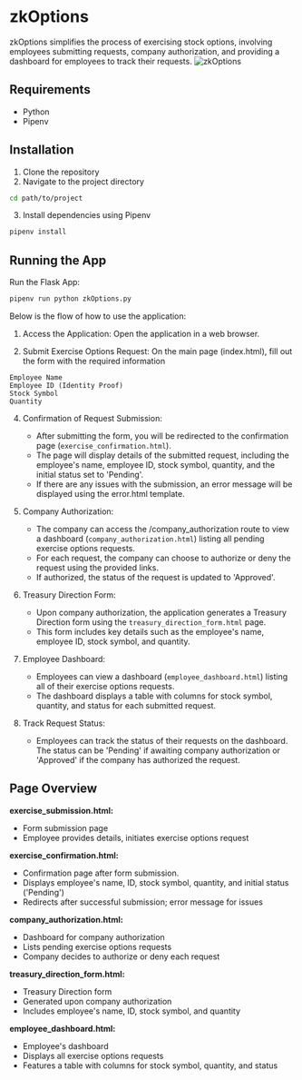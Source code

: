 # zkOptions

zkOptions simplifies the process of exercising stock options, involving employees submitting requests, company authorization, and providing a dashboard for employees to track their requests.
![zkOptions](https://github.com/christam96/zkOptions/assets/20301223/007565c1-5494-4bd1-8979-99dae4ae5a00)

## Requirements
- Python
- Pipenv

## Installation
1. Clone the repository
2. Navigate to the project directory

```bash
cd path/to/project
```

3. Install dependencies using Pipenv

```bash
pipenv install
```

## Running the App

Run the Flask App:

```bash
pipenv run python zkOptions.py
```

Below is the flow of how to use the application:

1. Access the Application:
    Open the application in a web browser.

2. Submit Exercise Options Request: On the main page (index.html), fill out the form with the required information
```
Employee Name
Employee ID (Identity Proof)
Stock Symbol
Quantity
```

4. Confirmation of Request Submission:
    - After submitting the form, you will be redirected to the confirmation page (`exercise_confirmation.html`).
    - The page will display details of the submitted request, including the employee's name, employee ID, stock symbol, quantity, and the initial status set to 'Pending'.
    - If there are any issues with the submission, an error message will be displayed using the error.html template.

6. Company Authorization:
    - The company can access the /company_authorization route to view a dashboard (`company_authorization.html`) listing all pending exercise options requests.
    - For each request, the company can choose to authorize or deny the request using the provided links.
    - If authorized, the status of the request is updated to 'Approved'.

7. Treasury Direction Form:
    - Upon company authorization, the application generates a Treasury Direction form using the `treasury_direction_form.html` page.
    - This form includes key details such as the employee's name, employee ID, stock symbol, and quantity.

8. Employee Dashboard:
    - Employees can view a dashboard (`employee_dashboard.html`) listing all of their exercise options requests.
    - The dashboard displays a table with columns for stock symbol, quantity, and status for each submitted request.

9. Track Request Status:
    - Employees can track the status of their requests on the dashboard. The status can be 'Pending' if awaiting company authorization or 'Approved' if the company has authorized the request.

## Page Overview
**exercise_submission.html:**

- Form submission page
- Employee provides details, initiates exercise options request

**exercise_confirmation.html:**

- Confirmation page after form submission.
- Displays employee's name, ID, stock symbol, quantity, and initial status ('Pending')
- Redirects after successful submission; error message for issues

**company_authorization.html:**

- Dashboard for company authorization
- Lists pending exercise options requests
- Company decides to authorize or deny each request

**treasury_direction_form.html:**

- Treasury Direction form
- Generated upon company authorization
- Includes employee's name, ID, stock symbol, and quantity

**employee_dashboard.html:**

- Employee's dashboard
- Displays all exercise options requests
- Features a table with columns for stock symbol, quantity, and status

